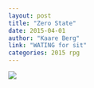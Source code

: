 ```yaml
---
layout: post
title: "Zero State"
date: 2015-04-01
author: "Kaare Berg"
link: "WATING for sit"
categories: 2015 rpg
---
```

![]({{site.url}}/2015images/ZeroState.jpg)
